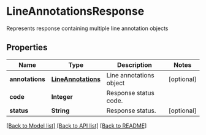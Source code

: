 ﻿
# LineAnnotationsResponse
Represents response containing multiple line annotation objects

## Properties
Name | Type | Description | Notes
------------ | ------------- | ------------- | -------------
**annotations** | [**LineAnnotations**](LineAnnotations.md) | Line annotations object | [optional]
**code** | **Integer** | Response status code. | 
**status** | **String** | Response status. | [optional]


[[Back to Model list]](../README.md#documentation-for-models) [[Back to API list]](../README.md#documentation-for-api-endpoints) [[Back to README]](../README.md)


